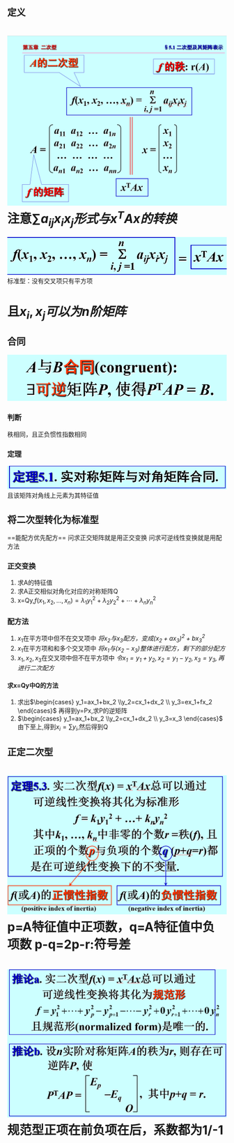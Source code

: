 ## 定义
![](images/2022-12-17-18-17-58.png)
注意$\sum_{}a_{ij}x_i x_j形式与x^{T}Ax的转换$
=
![](images/2022-12-17-18-19-44.png)
标准型：没有交叉项只有平方项

且$x_i,x_j可以为n阶矩阵$
==
## 合同
![](images/2022-12-17-18-24-18.png)
### 判断
秩相同，且正负惯性指数相同

### 定理
![](images/2022-12-17-18-26-07.png)
且该矩阵对角线上元素为其特征值




## 将二次型转化为标准型
==能配方优先配方==
问求正交矩阵就是用正交变换
问求可逆线性变换就是用配方法
### 正交变换
1. 求A的特征值
2. 求A正交相似对角化对应的对称矩阵Q
3. x=Qy,$f(x_1,x_2, \ldots ,x_n)=\lambda_1y_1^{2}+\lambda_2y_2^{2}+ \cdots +\lambda_n y_n^{2}$

### 配方法
1. $x_1$在平方项中但不在交叉项中 
   *$将x_2与x_3配方，变成(x_2+ax_3)^{2}+bx_3^{2}$*
2. $x_1$在平方项和和多个交叉项中 
   *$将x_1与(x_2-x_3)整体进行配方，剩下的部分配方$*
3. $x_1, x_2, x_3$在交叉项中但不在平方项中 
   *$令x_1=y_1+y_2,x_2=y_1-y_2,x_3=y_3,再进行二次配方$*

#### 求x=Qy中Q的方法
1. 求出$\begin{cases}
    y_1=ax_1+bx_2 \\y_2=cx_1+dx_2 \\ y_3=ex_1+fx_2
\end{cases}$
再得到y=Px,求P的逆矩阵
2. $\begin{cases}
    y_1=ax_1+bx_2 \\y_2=cx_1+dx_2 \\ y_3=x_3
\end{cases}$
由下至上,得到$x_i=\sum_{}y_i$,然后得到Q


## 正定二次型

![](images/2022-12-18-12-35-36.png)
p=A特征值中正项数，q=A特征值中负项数
p-q=2p-r:符号差
=
![](images/2022-12-18-12-36-17.png)
规范型正项在前负项在后，系数都为1/-1
=

